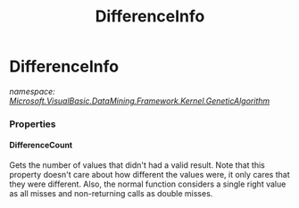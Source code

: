 ﻿---
title: DifferenceInfo
---

# DifferenceInfo
_namespace: [Microsoft.VisualBasic.DataMining.Framework.Kernel.GeneticAlgorithm](N-Microsoft.VisualBasic.DataMining.Framework.Kernel.GeneticAlgorithm.html)_






### Properties

#### DifferenceCount
Gets the number of values that didn't had a valid result.
 Note that this property doesn't care about how different the
 values were, it only cares that they were different.
 Also, the normal function considers a single right value
 as all misses and non-returning calls as double misses.
